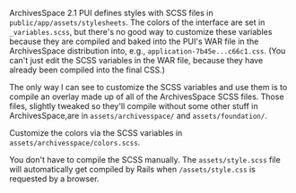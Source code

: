 ArchivesSpace 2.1 PUI defines styles with SCSS files in
`public/app/assets/stylesheets`. The colors of the interface are set in
`_variables.scss`, but there's no good way to customize these variables because
they are compiled and baked into the PUI's WAR file in the ArchivesSpace
distribution into, e.g., `application-7b45e...c66c1.css`. (You can't just edit
the SCSS variables in the WAR file, because they have already been compiled
into the final CSS.)

The only way I can see to customize the SCSS variables and use them is to
compile an overlay made up of all of the ArchivesSpace SCSS files. Those files,
slightly tweaked so they'll compile without some other stuff in
ArchivesSpace,are in `assets/archivesspace/` and `assets/foundation/`.

Customize the colors via the SCSS variables in
`assets/archivesspace/colors.scss`.

You don't have to compile the SCSS manually. The `assets/style.scss` file will
automatically get compiled by Rails when `/assets/style.css` is requested by a
browser.
